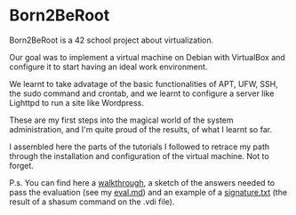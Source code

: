 # Born2BeRoot

Born2BeRoot is a 42 school project about virtualization.

Our goal was to implement a virtual machine on Debian with VirtualBox and configure it to start having an ideal work environment.

We learnt to take advatage of the basic functionalities of APT, UFW, SSH, the sudo command and crontab, and we learnt to configure a server like Lighttpd to run a site like Wordpress.

These are my first steps into the magical world of the system administration, and I'm quite proud of the results, of what I learnt so far.

I assembled here the parts of the tutorials I followed to retrace my path through the installation and configuration of the virtual machine.
Not to forget.

P.s. You can find here a [walkthrough](https://github.com/FateEvent/Born2BeRoot/blob/main/walkthrough.md), a sketch of the answers needed to pass the evaluation (see my [eval.md](https://github.com/FateEvent/Born2BeRoot/blob/main/eval.md)) and an example of a [signature.txt](https://github.com/FateEvent/Born2BeRoot/blob/main/signature.txt) (the result of a shasum command on the .vdi file).
